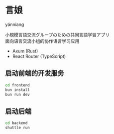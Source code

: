 # 言娘

yánniang

小規模言語交流グループのための共同言語学習アプリ<br>面向语言交流小组的协作语言学习应用

- Axum (Rust)
- React Router (TypeScript)

## 启动前端的开发服务

```bash
cd frontend
bun install
bun run dev
```

## 启动后端

```bash
cd backend
shuttle run
```
